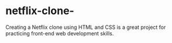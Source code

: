 # netflix-clone-
Creating a Netflix clone using HTML and CSS is a great project for practicing front-end web development skills.  
